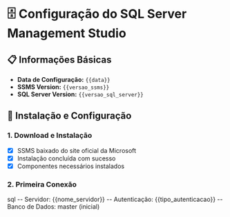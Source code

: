 
# 🗄️ Configuração do SQL Server Management Studio

## 📋 Informações Básicas
- **Data de Configuração:** `{{data}}`
- **SSMS Version:** `{{versao_ssms}}`
- **SQL Server Version:** `{{versao_sql_server}}`

## 🎯 Instalação e Configuração

### 1. Download e Instalação
- [x] SSMS baixado do site oficial da Microsoft
- [x] Instalação concluída com sucesso
- [x] Componentes necessários instalados

### 2. Primeira Conexão
sql
-- Servidor: {{nome_servidor}}
-- Autenticação: {{tipo_autenticacao}}
-- Banco de Dados: master (inicial)